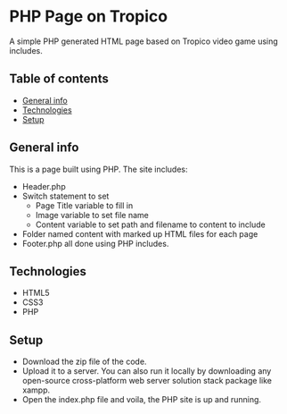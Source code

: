 # PHP Page on Tropico
A simple PHP generated HTML page based on Tropico video game using includes.

## Table of contents
* [General info](#general-info)
* [Technologies](#technologies)
* [Setup](#setup)

## General info
This is a page built using PHP. The site includes:
* Header.php
* Switch statement to set
    - Page Title variable to fill in <title></title>
    - Image variable to set file name
    - Content variable to set path and filename to content to include 
* Folder named content with marked up HTML files for each page
* Footer.php
all done using PHP includes.

## Technologies 
* HTML5
* CSS3
* PHP

## Setup
* Download the zip file of the code.
* Upload it to a server. You can also run it locally by downloading any open-source cross-platform web server solution stack package like xampp.
* Open the index.php file and voila, the PHP site is up and running.
